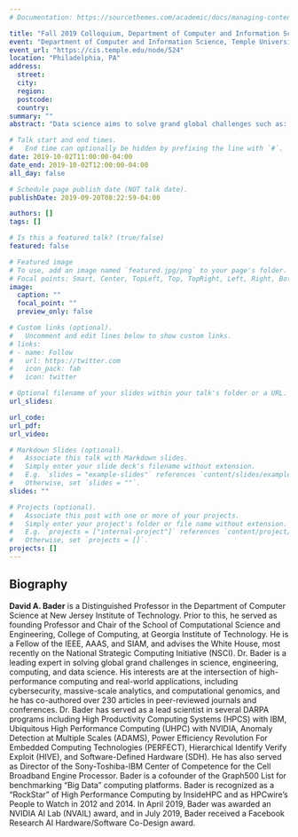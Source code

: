 ```yaml
---
# Documentation: https://sourcethemes.com/academic/docs/managing-content/

title: "Fall 2019 Colloquium, Department of Computer and Information Science, Temple University, Massive-scale Analytics"
event: "Department of Computer and Information Science, Temple University"
event_url: "https://cis.temple.edu/node/524"
location: "Philadelphia, PA"
address:
  street:
  city:
  region:
  postcode:
  country:
summary: ""
abstract: "Data science aims to solve grand global challenges such as: detecting and preventing disease in human populations; revealing community structure in large social networks; and improving the resilience of the electric power grid. Unlike traditional applications in computational science and engineering, solving these social problems at scale often raises new challenges because of the sparsity and lack of locality in the data, the need for research on scalable algorithms and architectures, and development of frameworks for solving these real-world problems on high performance computers, and for improved models that capture the noise and bias inherent in the torrential data streams. In this talk, Bader will discuss the opportunities and challenges in massive data science for applications in social sciences, physical sciences, and engineering."

# Talk start and end times.
#   End time can optionally be hidden by prefixing the line with `#`.
date: 2019-10-02T11:00:00-04:00
date_end: 2019-10-02T12:00:00-04:00
all_day: false

# Schedule page publish date (NOT talk date).
publishDate: 2019-09-20T08:22:59-04:00

authors: []
tags: []

# Is this a featured talk? (true/false)
featured: false

# Featured image
# To use, add an image named `featured.jpg/png` to your page's folder. 
# Focal points: Smart, Center, TopLeft, Top, TopRight, Left, Right, BottomLeft, Bottom, BottomRight.
image:
  caption: ""
  focal_point: ""
  preview_only: false

# Custom links (optional).
#   Uncomment and edit lines below to show custom links.
# links:
# - name: Follow
#   url: https://twitter.com
#   icon_pack: fab
#   icon: twitter

# Optional filename of your slides within your talk's folder or a URL.
url_slides:

url_code:
url_pdf:
url_video:

# Markdown Slides (optional).
#   Associate this talk with Markdown slides.
#   Simply enter your slide deck's filename without extension.
#   E.g. `slides = "example-slides"` references `content/slides/example-slides.md`.
#   Otherwise, set `slides = ""`.
slides: ""

# Projects (optional).
#   Associate this post with one or more of your projects.
#   Simply enter your project's folder or file name without extension.
#   E.g. `projects = ["internal-project"]` references `content/project/deep-learning/index.md`.
#   Otherwise, set `projects = []`.
projects: []
---
```


## Biography ##

**David A. Bader** is a Distinguished Professor in the Department of
Computer Science at New Jersey Institute of Technology. Prior to this,
he served as founding Professor and Chair of the School of
Computational Science and Engineering, College of Computing, at
Georgia Institute of Technology. He is a Fellow of the IEEE, AAAS, and
SIAM, and advises the White House, most recently on the National
Strategic Computing Initiative (NSCI). Dr. Bader is a leading expert
in solving global grand challenges in science, engineering, computing,
and data science. His interests are at the intersection of
high-performance computing and real-world applications, including
cybersecurity, massive-scale analytics, and computational genomics,
and he has co-authored over 230 articles in peer-reviewed journals and
conferences. Dr. Bader has served as a lead scientist in several DARPA
programs including High Productivity Computing Systems (HPCS) with
IBM, Ubiquitous High Performance Computing (UHPC) with NVIDIA, Anomaly
Detection at Multiple Scales (ADAMS), Power Efficiency Revolution For
Embedded Computing Technologies (PERFECT), Hierarchical Identify
Verify Exploit (HIVE), and Software-Defined Hardware (SDH).  He has
also served as Director of the Sony-Toshiba-IBM Center of Competence
for the Cell Broadband Engine Processor. Bader is a cofounder of the
Graph500 List for benchmarking “Big Data” computing platforms. Bader
is recognized as a “RockStar” of High Performance Computing by
InsideHPC and as HPCwire’s People to Watch in 2012 and 2014. In April
2019, Bader was awarded an NVIDIA AI Lab (NVAIL) award, and in July
2019, Bader received a Facebook Research AI Hardware/Software
Co-Design award.
